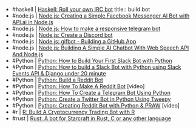 - #haskell | [Haskell: Roll your own IRC bot](https://wiki.haskell.org/RollyourownIRCbot)
  title:: build.bot
- #node.js | [Node.js: Creating a Simple Facebook Messenger AI Bot with API.ai in Node.js](https://tutorials.botsfloor.com/creating-a-simple-facebook-messenger-ai-bot-with-api-ai-in-node-js-50ae2fa5c80d)
- #node.js | [Node.js: How to make a responsive telegram bot](https://www.sohamkamani.com/blog/2016/09/21/making-a-telegram-bot/)
- #node.js | [Node.js: Create a Discord bot](https://discordjs.guide/)
- #node.js | [Node.js: gifbot - Building a GitHub App](https://blog.scottlogic.com/2017/05/22/gifbot-github-integration.html)
- #node.js | [Node.js: Building A Simple AI Chatbot With Web Speech API And Node.js](https://www.smashingmagazine.com/2017/08/ai-chatbot-web-speech-api-node-js/)
- #Python | [Python: How to Build Your First Slack Bot with Python](https://www.fullstackpython.com/blog/build-first-slack-bot-python.html)
- #Python | [Python: How to build a Slack Bot with Python using Slack Events API & Django under 20 minute](https://medium.com/freehunch/how-to-build-a-slack-bot-with-python-using-slack-events-api-django-under-20-minute-code-included-269c3a9bf64e)
- #Python | [Python: Build a Reddit Bot](http://pythonforengineers.com/build-a-reddit-bot-part-1/)
- #Python | [Python: How To Make A Reddit Bot](https://www.youtube.com/watch?v=krTUf7BpTc0) [video]
- #Python | [Python: How To Create a Telegram Bot Using Python](https://khashtamov.com/en/how-to-create-a-telegram-bot-using-python/)
- #Python | [Python: Create a Twitter Bot in Python Using Tweepy](https://medium.freecodecamp.org/creating-a-twitter-bot-in-python-with-tweepy-ac524157a607)
- #Python | [Python: Creating Reddit Bot with Python & PRAW](https://www.youtube.com/playlist?list=PLIFBTFgFpoJ9vmYYlfxRFV6UXhG-4fpP) [video]
- #r | [R: Build A Cryptocurrency Trading Bot with R](https://towardsdatascience.com/build-a-cryptocurrency-trading-bot-with-r-1445c429e1b1)
- #rust | [Rust: A bot for Starcraft in Rust, C or any other language](https://habr.com/en/post/436254/)